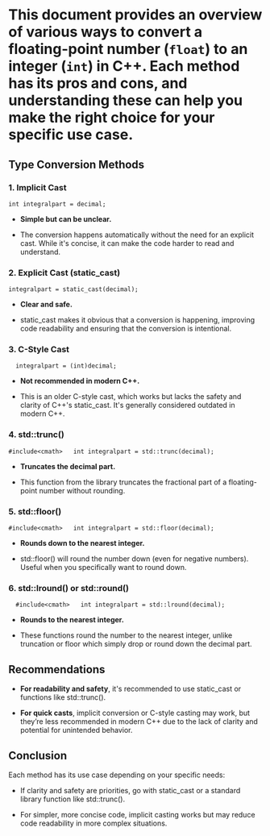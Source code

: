 # This document provides an overview of various ways to convert a floating-point number (`float`) to an integer (`int`) in C++. Each method has its pros and cons, and understanding these can help you make the right choice for your specific use case.
## Type Conversion Methods
### 1. Implicit Cast 
`int integralpart = decimal;`

*   **Simple but can be unclear.**
    
*   The conversion happens automatically without the need for an explicit cast. While it's concise, it can make the code harder to read and understand.
    

### 2. Explicit Cast (static_cast)

`integralpart = static_cast(decimal);`

*   **Clear and safe.**
    
*   static\_cast makes it obvious that a conversion is happening, improving code readability and ensuring that the conversion is intentional.
    

### 3\. C-Style Cast

`   integralpart = (int)decimal;   `

*   **Not recommended in modern C++.**
    
*   This is an older C-style cast, which works but lacks the safety and clarity of C++'s static\_cast. It's generally considered outdated in modern C++.
    

### 4\. std::trunc()

`#include<cmath>   int integralpart = std::trunc(decimal);`

*   **Truncates the decimal part.**
    
*   This function from the library truncates the fractional part of a floating-point number without rounding.
    

### 5\. std::floor()

`#include<cmath>   int integralpart = std::floor(decimal);   `

*   **Rounds down to the nearest integer.**
    
*   std::floor() will round the number down (even for negative numbers). Useful when you specifically want to round down.
    

### 6\. std::lround() or std::round()

`   #include<cmath>   int integralpart = std::lround(decimal);   `

*   **Rounds to the nearest integer.**
    
*   These functions round the number to the nearest integer, unlike truncation or floor which simply drop or round down the decimal part.
    

Recommendations
---------------

*   **For readability and safety**, it's recommended to use static\_cast or functions like std::trunc().
    
*   **For quick casts**, implicit conversion or C-style casting may work, but they’re less recommended in modern C++ due to the lack of clarity and potential for unintended behavior.
    

Conclusion
----------

Each method has its use case depending on your specific needs:

*   If clarity and safety are priorities, go with static\_cast or a standard library function like std::trunc().
    
*   For simpler, more concise code, implicit casting works but may reduce code readability in more complex situations.
